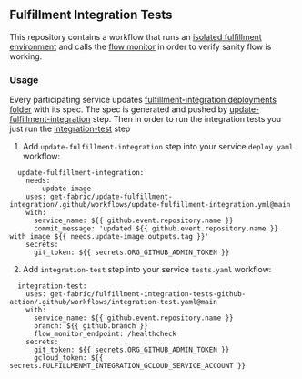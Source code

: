 ## Fulfillment Integration Tests
This repository contains a workflow that runs an [isolated fulfillment environment](https://github.com/get-fabric/fulfillment-integration) and calls the [flow monitor](https://github.com/get-fabric/fulfillment-flow-monitor) in order to verify sanity flow is working.

### Usage
Every participating service updates [fulfillment-integration deployments folder](https://github.com/get-fabric/fulfillment-integration/tree/master/deployments) with its spec. The spec is generated and pushed by [update-fulfillment-integration]() step. Then in order to run the integration tests you just run the [integration-test](https://github.com/get-fabric/fulfillment-integration-tests-github-action/blob/main/.github/workflows/integration-test.yaml) step

1. Add `update-fulfillment-integration` step into your service `deploy.yaml` workflow:
```
  update-fulfillment-integration:
    needs:
      - update-image
    uses: get-fabric/update-fulfillment-integration/.github/workflows/update-fulfillment-integration.yml@main
    with:
      service_name: ${{ github.event.repository.name }}
      commit_message: 'updated ${{ github.event.repository.name }} with image ${{ needs.update-image.outputs.tag }}'
    secrets:
      git_token: ${{ secrets.ORG_GITHUB_ADMIN_TOKEN }}      
```

2. Add `integration-test` step into your service `tests.yaml` workflow:
```
  integration-test:
    uses: get-fabric/fulfillment-integration-tests-github-action/.github/workflows/integration-test.yaml@main
    with:
      service_name: ${{ github.event.repository.name }}
      branch: ${{ github.branch }}
      flow_monitor_endpoint: /healthcheck
    secrets:
      git_token: ${{ secrets.ORG_GITHUB_ADMIN_TOKEN }}
      gcloud_token: ${{ secrets.FULFILLMENMT_INTEGRATION_GCLOUD_SERVICE_ACCOUNT }}     
```
